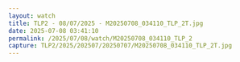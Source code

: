 ```yaml
---
layout: watch
title: TLP2 - 08/07/2025 - M20250708_034110_TLP_2T.jpg
date: 2025-07-08 03:41:10
permalink: /2025/07/08/watch/M20250708_034110_TLP_2
capture: TLP2/2025/202507/20250707/M20250708_034110_TLP_2T.jpg
---
```


